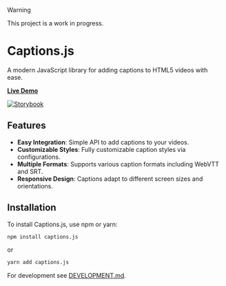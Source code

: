 > [!WARNING]
> This project is a work in progress.

# Captions.js

A modern JavaScript library for adding captions to HTML5 videos with ease.

[**Live Demo**](https://maskin25.github.io/captions.js/)

[![Storybook](https://raw.githubusercontent.com/storybookjs/brand/refs/heads/main/badge/badge-storybook.svg)](https://main--68e681805917843931c33a87.chromatic.com/)

## Features

- **Easy Integration**: Simple API to add captions to your videos.
- **Customizable Styles**: Fully customizable caption styles via configurations.
- **Multiple Formats**: Supports various caption formats including WebVTT and SRT.
- **Responsive Design**: Captions adapt to different screen sizes and orientations.

## Installation

To install Captions.js, use npm or yarn:

```bash
npm install captions.js
```

or

```bash
yarn add captions.js
```

For development see [DEVELOPMENT.md](./DEVELOPMENT.md).
